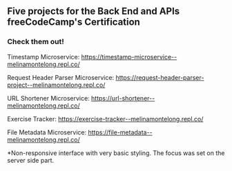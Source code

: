 ## Five projects for the Back End and APIs freeCodeCamp's Certification

### Check them out! 
Timestamp Microservice: https://timestamp-microservice--melinamontelong.repl.co/

Request Header Parser Microservice: https://request-header-parser-project--melinamontelong.repl.co/

URL Shortener Microservice: https://url-shortener--melinamontelong.repl.co/

Exercise Tracker: https://exercise-tracker--melinamontelong.repl.co/

File Metadata Microservice: https://file-metadata--melinamontelong.repl.co/

*Non-responsive interface with very basic styling. The focus was set on the server side part.